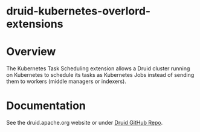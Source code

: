 <!--
  ~ Licensed to the Apache Software Foundation (ASF) under one
  ~ or more contributor license agreements.  See the NOTICE file
  ~ distributed with this work for additional information
  ~ regarding copyright ownership.  The ASF licenses this file
  ~ to you under the Apache License, Version 2.0 (the
  ~ "License"); you may not use this file except in compliance
  ~ with the License.  You may obtain a copy of the License at
  ~
  ~   http://www.apache.org/licenses/LICENSE-2.0
  ~
  ~ Unless required by applicable law or agreed to in writing,
  ~ software distributed under the License is distributed on an
  ~ "AS IS" BASIS, WITHOUT WARRANTIES OR CONDITIONS OF ANY
  ~ KIND, either express or implied.  See the License for the
  ~ specific language governing permissions and limitations
  ~ under the License.
  -->

druid-kubernetes-overlord-extensions
=============

Overview
=============
The Kubernetes Task Scheduling extension allows a Druid cluster running on Kubernetes to schedule
its tasks as Kubernetes Jobs instead of sending them to workers (middle managers or indexers).

Documentation
=============
See the druid.apache.org website or under [Druid GitHub Repo](https://github.com/apache/druid/blob/master/docs/development/extensions-contrib/k8s-jobs.md).


